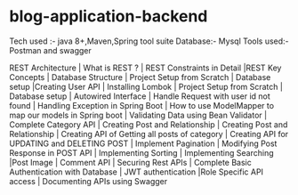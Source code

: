 # blog-application-backend

Tech used :- java 8+,Maven,Spring tool suite
Database:- Mysql
Tools used:- Postman and swagger

REST Architecture | What is REST ? | REST Constraints in Detail |REST Key Concepts |  Database Structure
| Project Setup from Scratch | Database setup |Creating User API | Installing Lombok | Project Setup from Scratch 
| Database setup |  Autowired Interface |  Handle Request with user id not found | Handling Exception in Spring Boot | 
How to use ModelMapper to map our models in Spring boot |  Validating Data using Bean Validator | Complete Category API |
Creating Post and Relationship | Creating Post and Relationship | Creating API of Getting all posts of category |
 Creating API for UPDATING and DELETING POST | Implement Pagination | Modifying Post Response in POST API | Implementing Sorting |
Implementing Searching |Post Image | Comment API | Securing Rest APIs | Complete Basic Authentication with Database | 
JWT authentication |Role Specific API access | Documenting APIs using Swagger 
